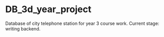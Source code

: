 # DB_3d_year_project
Database of city telephone station for year 3 course work. Current stage: writing backend.
